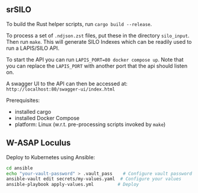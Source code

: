 ## srSILO

To build the Rust helper scripts, run `cargo build --release`.

To process a set of `.ndjson.zst` files, put these in the directory `silo_input`. Then run `make`. 
This will generate SILO Indexes which can be readily used to run a LAPIS/SILO API.

To start the API you can run `LAPIS_PORT=80 docker compose up`.
Note that you can replace the `LAPIS_PORT` with another port that the api should listen on.

A swagger UI to the API can then be accessed at:
`http://localhost:80/swagger-ui/index.html`

Prerequisites:
- installed cargo
- installed Docker Compose
- platform: Linux (w.r.t. pre-processing scripts invoked by `make`)

## W-ASAP Loculus

Deploy to Kubernetes using Ansible:

```bash
cd ansible
echo "your-vault-password" > .vault_pass    # Configure vault password
ansible-vault edit secrets/my-values.yaml  # Configure your values
ansible-playbook apply-values.yml         # Deploy
```